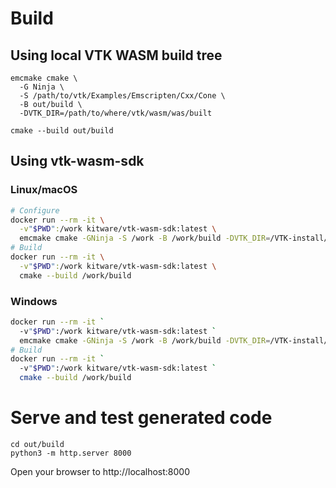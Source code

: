 # Build

## Using local VTK WASM build tree

```
emcmake cmake \
  -G Ninja \
  -S /path/to/vtk/Examples/Emscripten/Cxx/Cone \
  -B out/build \
  -DVTK_DIR=/path/to/where/vtk/wasm/was/built

cmake --build out/build
```

## Using vtk-wasm-sdk

### Linux/macOS
```sh
# Configure
docker run --rm -it \
  -v"$PWD":/work kitware/vtk-wasm-sdk:latest \
  emcmake cmake -GNinja -S /work -B /work/build -DVTK_DIR=/VTK-install/Release/wasm32/lib/cmake/vtk
# Build
docker run --rm -it \
  -v"$PWD":/work kitware/vtk-wasm-sdk:latest \
  cmake --build /work/build
```

### Windows
```sh
docker run --rm -it `
  -v"$PWD":/work kitware/vtk-wasm-sdk:latest `
  emcmake cmake -GNinja -S /work -B /work/build -DVTK_DIR=/VTK-install/Release/wasm32/lib/cmake/vtk
# Build
docker run --rm -it `
  -v"$PWD":/work kitware/vtk-wasm-sdk:latest `
  cmake --build /work/build
```

# Serve and test generated code

```
cd out/build
python3 -m http.server 8000
```

Open your browser to http://localhost:8000
